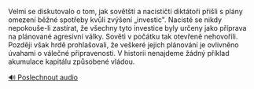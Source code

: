 
Velmi se diskutovalo o tom, jak sovětští a nacističtí diktátoři přišli s plány omezení běžné spotřeby kvůli zvýšení „investic". Nacisté se nikdy nepokouše-li zastírat, že všechny tyto investice byly určeny jako příprava na plánované agresivní války. Sověti v počátku tak otevřeně nehovořili. Později však hrdě prohlašovali, že veškeré jejich plánování je ovlivněno úvahami o válečné připravenosti. V historii nenajdeme žádný příklad akumulace kapitálu způsobené vládou.

[🔊 Poslechnout audio](/data/7-paragraphs/audio/chapter_166/para_007-Velmi-se-diskutovalo-o-tom-jak-sovtt-a-nacisti.mp3)
